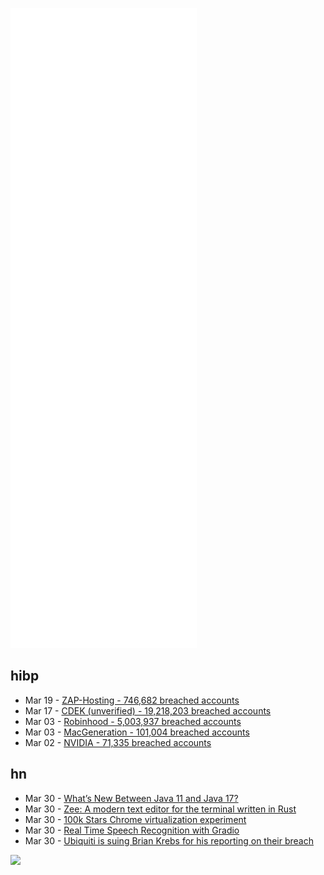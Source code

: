 ![Metrics](https://raw.githubusercontent.com/phixion/phixion/master/metrics.svg)

## hibp

<!--
for https://github.com/phixion/phixion/blob/main/.github/workflows/feeds.yml
-->
<!--START_SECTION:haveibeenpwnd-->
- Mar 19 - [ZAP-Hosting - 746,682 breached accounts](https://haveibeenpwned.com/PwnedWebsites#ZAPHosting)
- Mar 17 - [CDEK (unverified) - 19,218,203 breached accounts](https://haveibeenpwned.com/PwnedWebsites#CDEK)
- Mar 03 - [Robinhood - 5,003,937 breached accounts](https://haveibeenpwned.com/PwnedWebsites#Robinhood)
- Mar 03 - [MacGeneration - 101,004 breached accounts](https://haveibeenpwned.com/PwnedWebsites#MacGeneration)
- Mar 02 - [NVIDIA - 71,335 breached accounts](https://haveibeenpwned.com/PwnedWebsites#NVIDIA)
<!--END_SECTION:haveibeenpwnd-->

## hn

<!--
for https://github.com/phixion/phixion/blob/main/.github/workflows/feeds.yml
-->
<!--START_SECTION:hn-->
- Mar 30 - [What’s New Between Java 11 and Java 17?](https://mydeveloperplanet.com/2021/09/28/whats-new-between-java-11-and-java-17/)
- Mar 30 - [Zee: A modern text editor for the terminal written in Rust](https://github.com/mcobzarenco/zee)
- Mar 30 - [100k Stars Chrome virtualization experiment](https://stars.chromeexperiments.com/)
- Mar 30 - [Real Time Speech Recognition with Gradio](https://gradio.app/real_time_speech_recognition/)
- Mar 30 - [Ubiquiti is suing Brian Krebs for his reporting on their breach](https://twitter.com/QuinnyPig/status/1508965090019577856)
<!--END_SECTION:hn-->

<!--
for https://yhype.me
-->
![](https://hit.yhype.me/github/profile?user_id=13013670)
